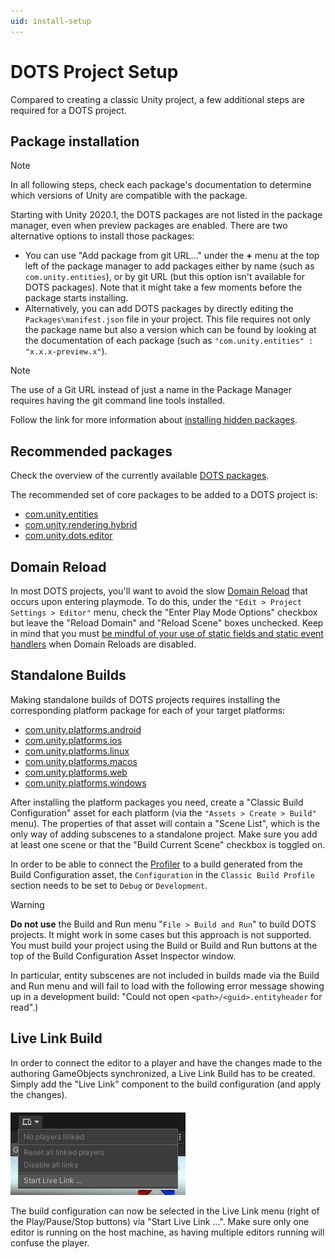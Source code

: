 ```yaml
---
uid: install-setup
---
```


# DOTS Project Setup

Compared to creating a classic Unity project, a few additional steps are required for a DOTS project.

## Package installation

> [!NOTE]
> In all following steps, check each package's documentation to determine which versions of Unity are compatible with the package.

Starting with Unity 2020.1, the DOTS packages are not listed in the package manager, even when preview packages are enabled. There are two alternative options to install those packages:

* You can use "Add package from git URL..." under the **+** menu at the top left of the package manager to add packages either by name (such as `com.unity.entities`), or by git URL (but this option isn't available for DOTS packages). Note that it might take a few moments before the package starts installing.
* Alternatively, you can add DOTS packages by directly editing the `Packages\manifest.json` file in your project. This file requires not only the package name but also a version which can be found by looking at the documentation of each package (such as `"com.unity.entities" : "x.x.x-preview.x"`).

> [!NOTE]
> The use of a Git URL instead of just a name in the Package Manager requires having the git command line tools installed.

Follow the link for more information about [installing hidden packages](https://docs.unity3d.com/Packages/Installation/manual/index.html).

## Recommended packages

Check the overview of the currently available [DOTS packages](https://unity.com/dots/packages).

The recommended set of core packages to be added to a DOTS project is:

* [com.unity.entities](https://docs.unity3d.com/Packages/com.unity.entities@latest)
* [com.unity.rendering.hybrid](https://docs.unity3d.com/Packages/com.unity.rendering.hybrid@latest)
* [com.unity.dots.editor](https://docs.unity3d.com/Packages/com.unity.dots.editor@latest)

## Domain Reload

In most DOTS projects, you'll want to avoid the slow [Domain Reload](https://docs.unity3d.com/Manual/ConfigurableEnterPlayMode.html) that occurs upon entering playmode. To do this, under the `"Edit > Project Settings > Editor"` menu, check the "Enter Play Mode Options" checkbox but leave the "Reload Domain" and "Reload Scene" boxes unchecked. Keep in mind that you must [be mindful of your use of static fields and static event handlers](https://docs.unity3d.com/Manual/DomainReloading.html) when Domain Reloads are disabled.

## Standalone Builds

Making standalone builds of DOTS projects requires installing the corresponding platform package for each of your target platforms:

* [com.unity.platforms.android](https://docs.unity3d.com/Packages/com.unity.platforms.android@latest)
* [com.unity.platforms.ios](https://docs.unity3d.com/Packages/com.unity.platforms.ios@latest)
* [com.unity.platforms.linux](https://docs.unity3d.com/Packages/com.unity.platforms.linux@latest)
* [com.unity.platforms.macos](https://docs.unity3d.com/Packages/com.unity.platforms.macos@latest)
* [com.unity.platforms.web](https://docs.unity3d.com/Packages/com.unity.platforms.web@latest)
* [com.unity.platforms.windows](https://docs.unity3d.com/Packages/com.unity.platforms.windows@latest)

After installing the platform packages you need, create a "Classic Build Configuration" asset for each platform (via the `"Assets > Create > Build"` menu). The properties of that asset will contain a "Scene List", which is the only way of adding subscenes to a standalone project. Make sure you add at least one scene or that the "Build Current Scene" checkbox is toggled on.

In order to be able to connect the [Profiler](https://docs.unity3d.com/Manual/profiler-profiling-applications.html) to a build generated from the Build Configuration asset, the `Configuration` in the `Classic Build Profile` section needs to be set to `Debug` or `Development`.

> [!WARNING]
> **Do not use** the Build and Run menu "`File > Build and Run`" to build DOTS projects. It might work in some cases but this approach is not supported. You must build your project using the Build or Build and Run buttons at the top of the Build Configuration Asset Inspector window.
>
> In particular, entity subscenes are not included in builds made via the Build and Run menu and will fail to load with the following error message showing up in a development build: "Could not open `<path>/<guid>.entityheader` for read".)

## Live Link Build

In order to connect the editor to a player and have the changes made to the authoring GameObjects synchronized, a Live Link Build has to be created. Simply add the "Live Link" component to the build configuration (and apply the changes).

![](images/livelink_menu.png)

The build configuration can now be selected in the Live Link menu (right of the Play/Pause/Stop buttons) via "Start Live Link ...". Make sure only one editor is running on the host machine, as having multiple editors running will confuse the player.
